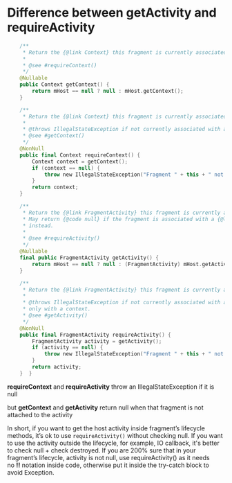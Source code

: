 # Difference between getActivity and requireActivity

```kotlin
    /**
     * Return the {@link Context} this fragment is currently associated with.
     *
     * @see #requireContext()
     */
    @Nullable
    public Context getContext() {
        return mHost == null ? null : mHost.getContext();
    }

    /**
     * Return the {@link Context} this fragment is currently associated with.
     *
     * @throws IllegalStateException if not currently associated with a context.
     * @see #getContext()
     */
    @NonNull
    public final Context requireContext() {
        Context context = getContext();
        if (context == null) {
            throw new IllegalStateException("Fragment " + this + " not attached to a context.");
        }
        return context;
    }

    /**
     * Return the {@link FragmentActivity} this fragment is currently associated with.
     * May return {@code null} if the fragment is associated with a {@link Context}
     * instead.
     *
     * @see #requireActivity()
     */
    @Nullable
    final public FragmentActivity getActivity() {
        return mHost == null ? null : (FragmentActivity) mHost.getActivity();
    }

    /**
     * Return the {@link FragmentActivity} this fragment is currently associated with.
     *
     * @throws IllegalStateException if not currently associated with an activity or if associated
     * only with a context.
     * @see #getActivity()
     */
    @NonNull
    public final FragmentActivity requireActivity() {
        FragmentActivity activity = getActivity();
        if (activity == null) {
            throw new IllegalStateException("Fragment " + this + " not attached to an activity.");
        }
        return activity;
    }  }
```

**requireContext** and **requireActivity** throw an IllegalStateException if it is null

but **getContext** and **getActivity** return null when that fragment is not attached to the activity

In short, if you want to get the host activity inside fragment’s lifecycle methods, it’s ok to use `requireActivity()` without checking null. If you want to use the activity outside the lifecycle, for example, IO callback, it's better to check null + check destroyed. If you are 200% sure that in your fragment’s lifecycle, activity is not null, use requireActivity() as it needs no **!!** notation inside code, otherwise put it inside the try-catch block to avoid Exception.


